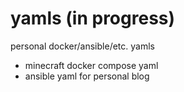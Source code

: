 # yamls (in progress)
personal docker/ansible/etc. yamls 
- minecraft docker compose yaml
- ansible yaml for personal blog
